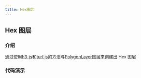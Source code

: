 ```yaml
---
title: Hex图层
---
```


## Hex 图层

### 介绍

通过使用[h3-js](https://www.npmjs.com/package/h3-js)和[turf.js](https://turfjs.fenxianglu.cn/category/helper/polygon.html)的方法与[PolygonLayer](https://larkmap.antv.antgroup.com/components/layers/base-layers/polygon-layer)图层来创建出 Hex 图层

### 代码演示

<code src="./demos/default.tsx" compact  defaultShowCode> </code>
